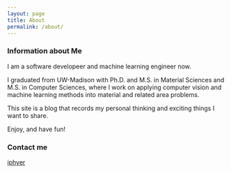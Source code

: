 ```yaml
---
layout: page
title: About
permalink: /about/
---
```


### Information about Me

I am a software developeer and machine learning engineer now.

I graduated from UW-Madison with Ph.D. and M.S. in Material Sciences and M.S. in Computer Sciences, where I work on applying computer vision and machine learning methods into material and related area problems.

This site is a blog that records my personal thinking and exciting things I want to share.

Enjoy, and have fun!

### Contact me

[iphyer](mailto:iphyer@163.com)
